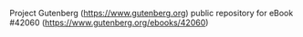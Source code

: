 Project Gutenberg (https://www.gutenberg.org) public repository for eBook #42060 (https://www.gutenberg.org/ebooks/42060)
